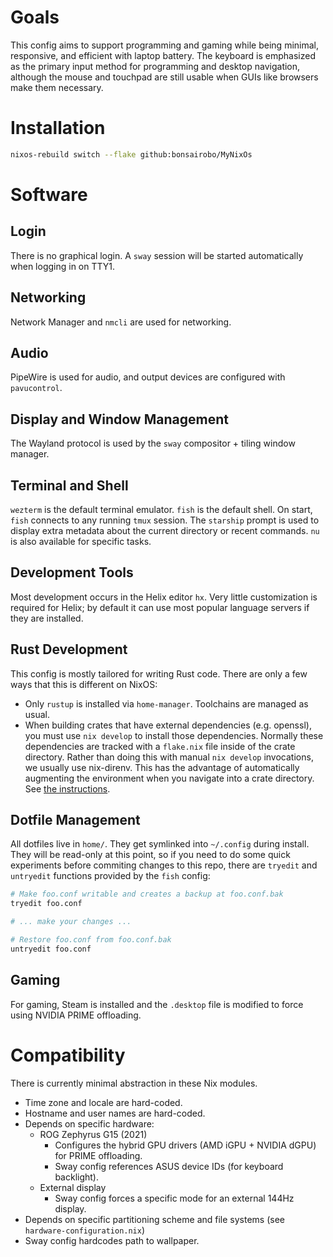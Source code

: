 # Goals

This config aims to support programming and gaming while being minimal,
responsive, and efficient with laptop battery. The keyboard is emphasized as the
primary input method for programming and desktop navigation, although the mouse
and touchpad are still usable when GUIs like browsers make them necessary.

# Installation

```sh
nixos-rebuild switch --flake github:bonsairobo/MyNixOs
```

# Software

## Login

There is no graphical login. A `sway` session will be started automatically when
logging in on TTY1.

## Networking

Network Manager and `nmcli` are used for networking.

## Audio

PipeWire is used for audio, and output devices are configured with
`pavucontrol`.

## Display and Window Management

The Wayland protocol is used by the `sway` compositor + tiling window manager.

## Terminal and Shell

`wezterm` is the default terminal emulator. `fish` is the default shell. On
start, `fish` connects to any running `tmux` session. The `starship` prompt is
used to display extra metadata about the current directory or recent commands.
`nu` is also available for specific tasks.

## Development Tools

Most development occurs in the Helix editor `hx`. Very little customization is
required for Helix; by default it can use most popular language servers if they
are installed.

## Rust Development

This config is mostly tailored for writing Rust code. There are only a few ways
that this is different on NixOS:

- Only `rustup` is installed via `home-manager`. Toolchains are managed as usual.
- When building crates that have external dependencies (e.g. openssl), you must
  use `nix develop` to install those dependencies. Normally these dependencies
  are tracked with a `flake.nix` file inside of the crate directory. Rather than
  doing this with manual `nix develop` invocations, we usually use nix-direnv.
  This has the advantage of automatically augmenting the environment when you
  navigate into a crate directory. See [the instructions][nix-direnv].

[nix-direnv]: https://github.com/nix-community/nix-direnv

## Dotfile Management

All dotfiles live in `home/`. They get symlinked into `~/.config` during
install. They will be read-only at this point, so if you need to do some quick
experiments before commiting changes to this repo, there are `tryedit` and
`untryedit` functions provided by the `fish` config:

```sh
# Make foo.conf writable and creates a backup at foo.conf.bak
tryedit foo.conf

# ... make your changes ...

# Restore foo.conf from foo.conf.bak
untryedit foo.conf
```

## Gaming

For gaming, Steam is installed and the `.desktop` file is modified to force
using NVIDIA PRIME offloading.

# Compatibility

There is currently minimal abstraction in these Nix modules.

- Time zone and locale are hard-coded.
- Hostname and user names are hard-coded.
- Depends on specific hardware:
  - ROG Zephyrus G15 (2021)
    - Configures the hybrid GPU drivers (AMD iGPU + NVIDIA dGPU) for PRIME offloading.
    - Sway config references ASUS device IDs (for keyboard backlight).
  - External display
    - Sway config forces a specific mode for an external 144Hz display.
- Depends on specific partitioning scheme and file systems (see `hardware-configuration.nix`)
- Sway config hardcodes path to wallpaper.

